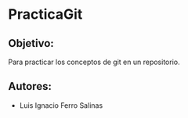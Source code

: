 # PracticaGit
## Objetivo: 
Para practicar los conceptos de git en un repositorio.

## Autores:

* Luis Ignacio Ferro Salinas 
